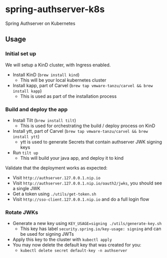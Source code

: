 # spring-authserver-k8s

Spring Authserver on Kubernetes

## Usage

### Initial set up

We will setup a KinD cluster, with Ingress enabled.

- Install KinD (`brew install kind`)
  - This will be your local kubernetes cluster
- Install kapp, part of Carvel (`brew tap vmware-tanzu/carvel && brew install kapp`)
  - This is used as part of the installation process

### Build and deploy the app

- Install Tilt (`brew install tilt`)
  - This is used for orchestrating the build / deploy process on KinD
- Install ytt, part of Carvel (`brew tap vmware-tanzu/carvel && brew install ytt`)
  - ytt is used to generate Secrets that contain authserver JWK signing keys
- Run `tilt up`
  - This will build your java app, and deploy it to kind

Validate that the deployment works as expected:
- Visit `http://authserver.127.0.0.1.nip.io`
- Visit `http://authserver.127.0.0.1.nip.io/oauth2/jwks`, you should see a single JWK
- Get a token using `./utils/get-token.sh`
- Visit `http://sso-client.127.0.0.1.nip.io` and do a full login flow

### Rotate JWKs

- Generate a new key using `KEY_USAGE=signing ./utils/generate-key.sh`
  - This key has label `security.spring.io/key-usage: signing` and can be used for signing JWTs
- Apply this key to the cluster with `kubectl apply`
- You may now delete the default key that was created for you:
  - `kubectl delete secret default-key -n authserver`
